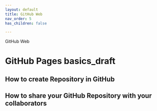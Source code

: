 ```yaml
---
layout: default
title: GitHub Web
nav_order: 5
has_children: false

---
```


GitHub Web

# GitHub Pages basics_draft
## How to create Repository in GitHub
## How to share your GitHub Repository with your collaborators
